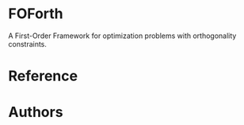 # FOForth
A First-Order Framework for optimization problems with orthogonality constraints.
# Reference
# Authors
